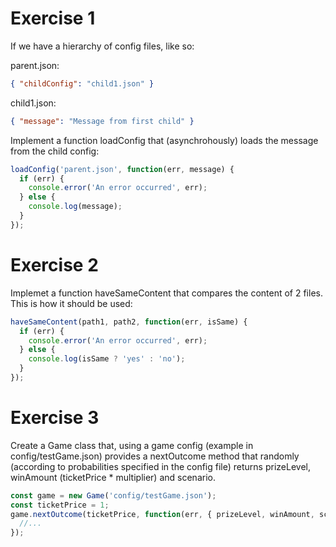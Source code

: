 # Exercise 1

If we have a hierarchy of config files, like so:

parent.json:

```json
{ "childConfig": "child1.json" }
```

child1.json:

```json
{ "message": "Message from first child" }
```

Implement a function loadConfig that (asynchrohously) loads the message from the child config:

```javascript
loadConfig('parent.json', function(err, message) {
  if (err) {
    console.error('An error occurred', err);
  } else {
    console.log(message);
  }
});
```

# Exercise 2

Implemet a function haveSameContent that compares the content of 2 files. This is how it should be used:

```javascript
haveSameContent(path1, path2, function(err, isSame) {
  if (err) {
    console.error('An error occurred', err);
  } else {
    console.log(isSame ? 'yes' : 'no');
  }
});
```

# Exercise 3

Create a Game class that, using a game config (example in config/testGame.json) provides a nextOutcome method that randomly (according to probabilities specified in the config file) returns prizeLevel, winAmount (ticketPrice \* multiplier) and scenario.

```javascript
const game = new Game('config/testGame.json');
const ticketPrice = 1;
game.nextOutcome(ticketPrice, function(err, { prizeLevel, winAmount, scenario }) {
  //...
});
```
